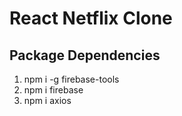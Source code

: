 # React Netflix Clone

## Package Dependencies

1. npm i -g firebase-tools
2. npm i firebase
3. npm i axios
